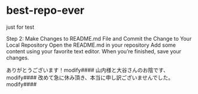 # best-repo-ever
just for test

Step 2: Make Changes to README.md File and Commit the Change to Your Local Repository
Open the README.md in your repository
Add some content using your favorite text editor.
When you’re finished, save your changes.

ありがとうございます！modify####
山内様と大谷さんのお陰です、modify####
改めて急に休み頂き、本当に申し訳ございませんでした。modify####
